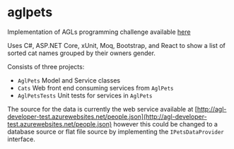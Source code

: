 # aglpets
Implementation of AGLs programming challenge available [here](http://agl-developer-test.azurewebsites.net/)

Uses C#, ASP.NET Core, xUnit, Moq, Bootstrap, and React to show a list of sorted cat names grouped by their owners gender.

Consists of three projects:
* `AglPets` Model and Service classes
* `Cats` Web front end consuming services from `AglPets`
* `AglPetsTests` Unit tests for services in `AglPets`

The source for the data is currently the web service available at [http://agl-developer-test.azurewebsites.net/people.json](http://agl-developer-test.azurewebsites.net/people.json) however this could be changed to a database source or flat file source by implementing the `IPetsDataProvider` interface.